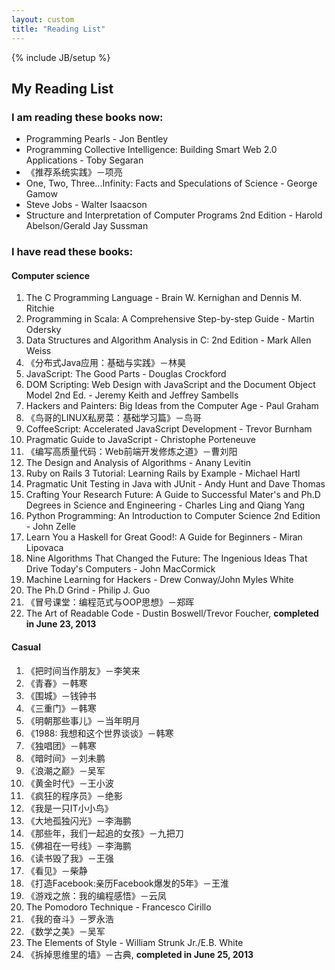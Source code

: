 ```yaml
---
layout: custom
title: "Reading List"
---
```

{% include JB/setup %}

## My Reading List

### I am reading these books now: 

*   Programming Pearls - Jon Bentley
*   Programming Collective Intelligence: Building Smart Web 2.0 Applications - Toby Segaran
*   《推荐系统实践》－项亮
*   One, Two, Three...Infinity: Facts and Speculations of Science - George Gamow
*   Steve Jobs - Walter Isaacson
*   Structure and Interpretation of Computer Programs 2nd Edition - Harold Abelson/Gerald Jay Sussman

### I have read these books:

#### Computer science

1.   The C Programming Language - Brain W. Kernighan and Dennis M. Ritchie
2.   Programming in Scala: A Comprehensive Step-by-step Guide - Martin Odersky
3.   Data Structures and Algorithm Analysis in C: 2nd Edition - Mark Allen Weiss
4.   《分布式Java应用：基础与实践》－林昊
5.   JavaScript: The Good Parts - Douglas Crockford
6.   DOM Scripting: Web Design with JavaScript and the Document Object Model 2nd Ed. - Jeremy Keith and Jeffrey Sambells
7.   Hackers and Painters: Big Ideas from the Computer Age - Paul Graham
8.   《鸟哥的LINUX私房菜：基础学习篇》－鸟哥
9.   CoffeeScript: Accelerated JavaScript Development - Trevor Burnham
10.  Pragmatic Guide to JavaScript - Christophe Porteneuve
11.  《编写高质量代码：Web前端开发修炼之道》－曹刘阳
12.  The Design and Analysis of Algorithms - Anany Levitin
13.  Ruby on Rails 3 Tutorial: Learning Rails by Example - Michael Hartl
14.  Pragmatic Unit Testing in Java with JUnit - Andy Hunt and Dave Thomas
15.  Crafting Your Research Future: A Guide to Successful Mater's and Ph.D Degrees in Science and Engineering - Charles Ling and Qiang Yang
16.  Python Programming: An Introduction to Computer Science 2nd Edition - John Zelle
17.  Learn You a Haskell for Great Good!: A Guide for Beginners - Miran Lipovaca
18.  Nine Algorithms That Changed the Future: The Ingenious Ideas That Drive Today's Computers - John MacCormick
19.  Machine Learning for Hackers - Drew Conway/John Myles White
20.  The Ph.D Grind - Philip J. Guo
21.  《冒号课堂：编程范式与OOP思想》－郑晖
22.  The Art of Readable Code - Dustin Boswell/Trevor Foucher, **completed in June 23, 2013**

#### Casual

1.   《把时间当作朋友》－李笑来
2.   《青春》－韩寒
3.   《围城》－钱钟书
4.   《三重门》－韩寒
5.   《明朝那些事儿》－当年明月
6.   《1988: 我想和这个世界谈谈》－韩寒
7.   《独唱团》－韩寒
8.   《暗时间》－刘未鹏
9.   《浪潮之巅》－吴军
10.  《黄金时代》－王小波
11.  《疯狂的程序员》－绝影
12.  《我是一只IT小小鸟》
13.  《大地孤独闪光》－李海鹏
14.  《那些年，我们一起追的女孩》－九把刀
15.  《佛祖在一号线》－李海鹏
16.  《读书毁了我》－王强
17.  《看见》－柴静
18.  《打造Facebook:亲历Facebook爆发的5年》－王淮
19.  《游戏之旅：我的编程感悟》－云凤
20.  The Pomodoro Technique - Francesco Cirillo
21.  《我的奋斗》－罗永浩
22.  《数学之美》－吴军
23.  The Elements of Style - William Strunk Jr./E.B. White
24.  《拆掉思维里的墙》－古典, **completed in June 25, 2013**
